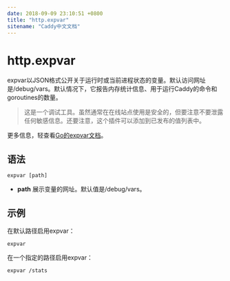 ```yaml
---
date: 2018-09-09 23:10:51 +0800
title: "http.expvar"
sitename: "Caddy中文文档"
---
```


# http.expvar

expvar以JSON格式公开关于运行时或当前进程状态的变量。默认访问网址是/debug/vars。默认情况下，它报告内存统计信息、用于运行Caddy的命令和goroutines的数量。

> 这是一个调试工具。虽然通常在在线站点使用是安全的，但要注意不要泄露任何敏感信息。还要注意，这个插件可以添加到已发布的值列表中。

更多信息，轻查看[Go的expvar文档](https://golang.org/pkg/expvar/)。

## 语法

```caddy
expvar [path]
```

* __path__ 展示变量的网址。默认值是/debug/vars。

## 示例

在默认路径启用expvar：

```caddy
expvar
```

在一个指定的路径启用expvar：

```caddy
expvar /stats
```